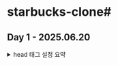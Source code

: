 # starbucks-clone# 

## Day 1 - 2025.06.20

<details>
<summary> head 태그 설정 요약</summary>

### 문자 인코딩 설정
- `<meta charset="UTF-8" />`  
  → 한글 및 특수문자 인식 가능  
  → **UTF-8**: 초성·중성·종성 분리 저장 (권장)

---

### 뷰포트(Viewport) 설정
- `<meta name="viewport" content="width=device-width, initial-scale=1.0">`
  - **width=device-width**: 디바이스 화면 너비에 맞춤
  - **initial-scale**: 초기 배율 설정 (1.0 = 100%)
  - 기타 옵션:
    - `user-scalable=no`: 사용자 확대/축소 비허용
    - `maximum-scale`, `minimum-scale`: 최대/최소 배율 설정

---

### 오픈 그래프 (Open Graph)
- 웹페이지를 **SNS 공유 시 보여줄 정보 설정**
```html
<meta property="og:type" content="website" />
<meta property="og:title" content="Starbucks Coffee Korea" />
<meta property="og:image" content="./images/starbucks_seo.jpg" />
